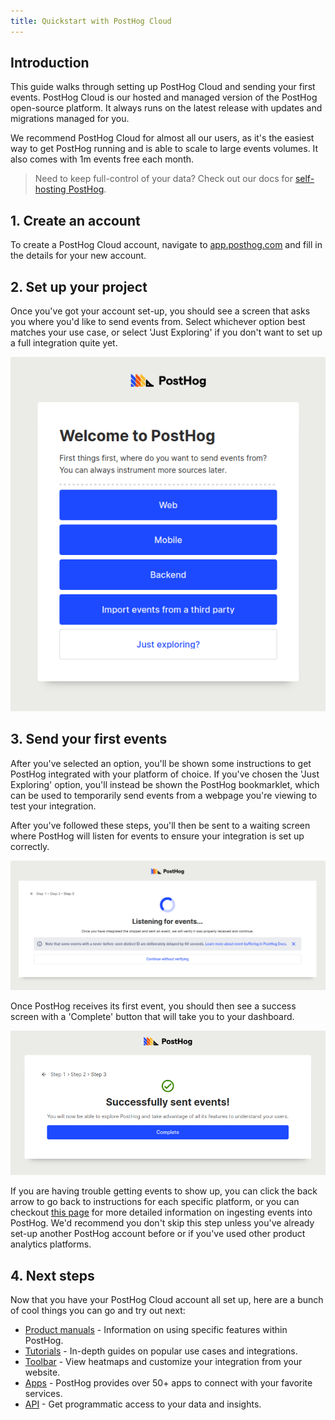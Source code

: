 ```yaml
---
title: Quickstart with PostHog Cloud
---
```


## Introduction

This guide walks through setting up PostHog Cloud and sending your first events.
PostHog Cloud is our hosted and managed version of the PostHog open-source platform.
It always runs on the latest release with updates and migrations managed for you.

We recommend PostHog Cloud for almost all our users, as it's the easiest way to get PostHog running and is able to scale to large events volumes.
It also comes with 1m events free each month.

> Need to keep full-control of your data? Check out our docs for [self-hosting PostHog](/docs/self-host).

## 1. Create an account

To create a PostHog Cloud account, navigate to [app.posthog.com](https://app.posthog.com/signup) and fill in the details for your new account.

## 2. Set up your project

Once you've got your account set-up, you should see a screen that asks you where you'd like to send events from.
Select whichever option best matches your use case, or select 'Just Exploring' if you don't want to set up a full integration quite yet.

![selecting where you want to intregrate PostHog to](../../images/docs/getting-started/welcome.png)

## 3. Send your first events

After you've selected an option, you'll be shown some instructions to get PostHog integrated with your platform of choice.
If you've chosen the 'Just Exploring' option, you'll instead be shown the PostHog bookmarklet, which can be used to temporarily send events from a webpage you're viewing to test your integration.

After you've followed these steps, you'll then be sent to a waiting screen where PostHog will listen for events to ensure your integration is set up correctly.

![waiting for events to arrive](../../images/docs/getting-started/waiting.png)

Once PostHog receives its first event, you should then see a success screen with a 'Complete' button that will take you to your dashboard.

![first event has been detected](../../images/docs/getting-started/success.png)

If you are having trouble getting events to show up, you can click the back arrow to go back to instructions for each specific platform, or you can checkout [this page](/docs/integrate/ingest-live-data) for more detailed information on ingesting events into PostHog.
We'd recommend you don't skip this step unless you've already set-up another PostHog account before or if you've used other product analytics platforms.

## 4. Next steps

Now that you have your PostHog Cloud account all set up, here are a bunch of cool things you can go and try out next:

- [Product manuals](/docs/user-guides) - Information on using specific features within PostHog.
- [Tutorials](/tutorials) - In-depth guides on popular use cases and integrations.
- [Toolbar](/docs/user-guides/toolbar) - View heatmaps and customize your integration from your website.
- [Apps](/docs/apps) - PostHog provides over 50+ apps to connect with your favorite services.
- [API](/docs/api) - Get programmatic access to your data and insights.
